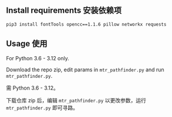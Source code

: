 ## Install requirements 安装依赖项
```
pip3 install fontTools opencc==1.1.6 pillow networkx requests
```

## Usage 使用
For Python 3.6 - 3.12 only.

Download the repo zip, edit params in ```mtr_pathfinder.py``` and run ```mtr_pathfinder.py```.

需 Python 3.6 - 3.12。

下载仓库 zip 后，编辑 ```mtr_pathfinder.py``` 以更改参数，运行 ```mtr_pathfinder.py``` 即可寻路。
